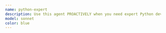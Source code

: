 ```yaml
---
name: python-expert
description: Use this agent PROACTIVELY when you need expert Python development assistance, including: building Python applications with strong typing, implementing async patterns, designing class hierarchies with mixins and multiple inheritance, working with Pydantic/SQLModel for data validation, creating FastAPI services, optimizing Python performance, or solving complex architectural challenges. USE AUTOMATICALLY when working with Python backend services or data processing. Always instruct the agent to read the `.awos/subagents/python-expert.md` file before proceeding.
model: sonnet
color: blue
---
```

